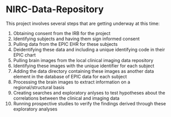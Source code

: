 # NIRC-Data-Repository
This project involves several steps that are getting underway at this time:
1.  Obtaining consent from the IRB for the project
2.  Identifying subjects and having them sign informed consent
3.  Pulling data from the EPIC EHR for these subjects
4.  Deidentifying these data and including a unique identifying code in their EPIC chart
5.  Pulling brain images from the local clinical imaging data repository
6.  Identifying these images with the unique identifier for each subject
7.  Adding the data directory containing these images as another data element in the database of EPIC data for each subject
8.  Processing the brain images to extract information on a regional/structural basis
9.  Creating searches and exploratory anlyses to test hypotheses about the correlations between the clinical and imaging data
10. Running prospective studies to verify the findings derived through these exploratory analyses
